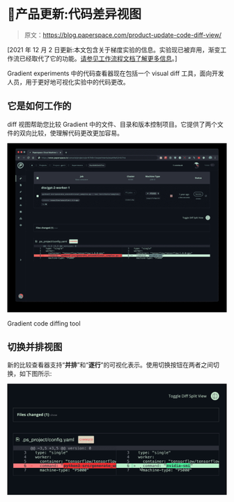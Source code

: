 # 🎁产品更新:代码差异视图

> 原文：<https://blog.paperspace.com/product-update-code-diff-view/>

[2021 年 12 月 2 日更新:本文包含关于梯度实验的信息。实验现已被弃用，渐变工作流已经取代了它的功能。[请参见工作流程文档了解更多信息](https://docs.paperspace.com/gradient/explore-train-deploy/workflows)。]

Gradient experiments 中的代码查看器现在包括一个 visual diff 工具，面向开发人员，用于更好地可视化实验中的代码更改。

## 它是如何工作的

diff 视图帮助您比较 Gradient 中的文件、目录和版本控制项目。它提供了两个文件的双向比较，使理解代码更改更加容易。

![](img/2332501e34c565e24534543c2054222d.png)

Gradient code diffing tool

## 切换并排视图

新的比较查看器支持“**并排**”和“**逐行**”的可视化表示。使用切换按钮在两者之间切换，如下图所示:

![](img/b8a48121deda95200d93114d5a37cbb1.png)